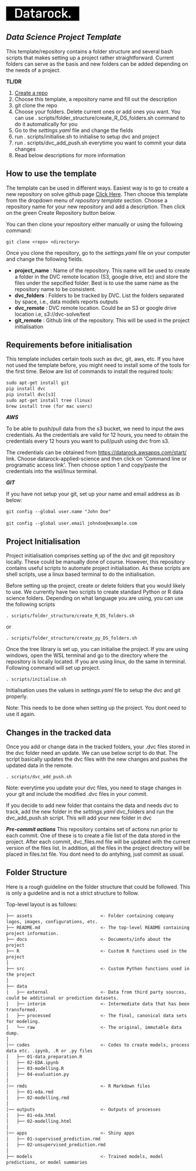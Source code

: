 <!-- ![Datarock](https://drive.google.com/uc?id=1mJlk1v8qzROE-W5e7bwn5OS33Wzo06hw) -->
![Datarock](assets/datarock_logo_2_rect.jpeg)


*Data Science Project Template*
---
This template/repository contains a folder structure and several bash scripts that makes setting up a project rather straightforward. Current folders can serve as the basis and new folders can be added depending on the needs of a project. 

**TL/DR**
1. [Create a repo](https://github.com/organizations/Solve-Geosolutions/repositories/new)
2. Choose this template, a repository name and fill out the description 
3. git clone the repo
4. Choose your folders. Delete current ones or add ones you want. You can use . scripts/folder_structure/create_R_DS_folders.sh command to do it automatically for you
5. Go to the *settings.yaml* file and change the fields
6. run . scripts/initialise.sh to initialise to setup dvc and project
7. run . scripts/dvc_add_push.sh everytime you want to commit your data changes
8. Read below descriptions for more information

**How to use the template**
---

The template can be used in different ways. Easiest way is to go to create a new repository on solve github page [Click Here](https://github.com/organizations/Solve-Geosolutions/repositories/new). Then choose this template from the dropdown menu of *repository template* section. Choose a repository name for your new repository and add a description. Then click on the green Create Repository button below. 
   

You can then clone your repository either manually or using the following command:

``` 
git clone <repo> <directory>
```

Once you clone the repository, go to the *settings.yaml* file on your computer and change the following fields.  

+ **project_name** : Name of the repository. This name will be used to create a folder in the DVC remote location (S3, google drive, etc) and store the files under the sepcified folder. Best is to use the same name as the repository name to be consistent. 
+ **dvc_folders** : Folders to be tracked by DVC. List the folders separated by space, i.e., data models reports outputs
+ **dvc_remote** : DVC remote location. Could be an S3 or google drive location i.e,  s3://dvc-solve/test
+ **git_remote** : Github link of the repository. This will be used in the project initialisation 


**Requirements before initialisation**
---

This template includes certain tools such as dvc, git, aws, etc. If you have not used the template before, you might need to install some of the tools for the first time. Below are list of commands to install the required tools:

```
sudo apt-get install git
pip install dvc
pip install dvc[s3]
sudo apt-get install tree (linux)
brew install tree (for mac users)

```

***AWS***

To be able to push/pull data from the s3 bucket, we need to input the aws credentials. As the credentials are valid for 12 hours, you need to obtain the credentials every 12 hours you want to pull/push using dvc from s3. 

The credentials can be obtained from https://datarock.awsapps.com/start/ link. Choose datarock-applied-science and then click on 'Command line or programatic access link'. Then choose option 1 and copy/paste the credentials into the wsl/linux terminal.


***GIT***

If you have not setup your git, set up your name and email address as ib below:

```
git config --global user.name "John Doe"

git config --global user.email johndoe@example.com

```



**Project Initialisation**
---

Project initialisation comprises setting up of the dvc and git repository locally. These could be manually done of course. However, this repository contains useful scripts to automate project initialisation. As these scripts are shell scripts, use a linux based terminal to do the initialisation. 

Before setting up the project, create or delete folders that you would likely to use. We currently have two scripts to create standard Python or R data science folders. Depending on what language you are using, you can use the following scripts

```
. scripts/folder_structure/create_R_DS_folders.sh

```
or
```
. scripts/folder_structure/create_py_DS_folders.sh

```




Once the tree library is set up, you can initialise the project. If you are using windows, open the WSL terminal and go to the directory where the repository is locally located. If you are using linux, do the same in terminal. Following command will set up project.

```
. scripts/initialise.sh
```

Initialisation uses the values in *settings.yaml* file to setup the dvc and git properly. 

Note: This needs to be done when setting up the project. You dont need to use it again.

**Changes in the tracked data**
---

Once you add or change data in the tracked folders, your .dvc files stored in the dvc folder need an update. We can use below script to do that. The script basically updates the dvc files with the new changes and pushes the updated data in the remote. 

```
. scripts/dvc_add_push.sh
```

Note: everytime you update your dvc files, you need to stage changes in your git and include the modified .dvc files in your commit. 

If you decide to add new folder that contains the data and needs dvc to track, add the new folder in the *settings.yaml* dvc_folders and run the dvc_add_push.sh script. This will add your new folder in dvc



***Pre-commit actions***
This repository contains set of actions run prior to each commit. One of these is to create a file list of the data stored in the project. After each commit, dvc_files.md file will be updated with the current version of the files list. In addition, all the files in the project directory will be placed in files.txt file. You dont need to do antyhing, just commit as usual. 

**Folder Structure**
---

Here is a rough guideline on the folder structure that could be followed. This is only a guideline and is not a strict structure to follow. 

Top-level layout is as follows:


    ├── assets             				<- Folder containing company logos, images, configurations, etc.
    ├── README.md          				<- The top-level README containing project information.
    ├── docs               				<- Documents/info about the project
    ├── R         			        	<- Custom R functions used in the project
    │
    ├── src         			        <- Custom Python functions used in the project
    │
    ├── data
    │   ├── external       				<- Data from third party sources, could be additional or prediction datasets.
    │   ├── interim        				<- Intermediate data that has been transformed.
    │   ├── processed      				<- The final, canonical data sets for modeling.
    │   └── raw            				<- The original, immutable data dump.
    │
    │── codes               		 	<- Codes to create models, process data etc. .ipynb, .R or .py files
    │   ├── 01-data_preparation.R
    │   ├── 02-EDA.ipynb   	
    │   ├── 03-modelling.R    	
    │   ├── 04-evaluation.py           
    │
    │── rmds               		 		<- R Markdown files
    │   ├── 01-eda.rmd          	     
    │   ├── 02-modelling.rmd  	
    │
    │── outputs               		 	<- Outputs of processes
    │   ├── 01-eda.html          	     
    │   ├── 02-modelling.html    	
    │
    │── apps               		 		<- Shiny apps
    │   ├── 01-supervised_prediction.rmd          	     
    │   ├── 02-unsupervised_prediction.rmd 
    │
    ├── models             				<- Trained models, model predictions, or model summaries
